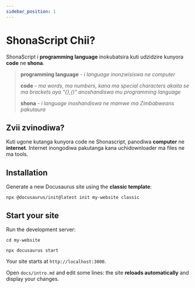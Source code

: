 ```yaml
---
sidebar_position: 1
---
```


# ShonaScript Chii?

ShonaScript i **programming language** inokubatsira kuti udzidzire kunyora **code** ne **shona**.

> **programming language** - _i language inonzwisiswa ne computer_
>
> **code** - _ma words, ma numbers, kana ma special characters akaita se ma brackets aya "{},()" anoshandiswa mu programming language_
>
> **shona** - _i language inoshandiswa ne mamwe ma Zimbabweans pakutaura_




## Zvii zvinodiwa?

Kuti ugone kutanga kunyora code ne Shonascript, panodiwa **computer** ne **internet**. Internet inongodiwa pakutanga kana uchidownloader ma files ne ma tools.

## Installation

Generate a new Docusaurus site using the **classic template**:

```shell
npx @docusaurus/init@latest init my-website classic
```

## Start your site

Run the development server:

```shell
cd my-website

npx docusaurus start
```

Your site starts at `http://localhost:3000`.

Open `docs/intro.md` and edit some lines: the site **reloads automatically** and display your changes.
